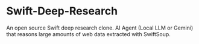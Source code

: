 # Swift-Deep-Research
An open source Swift deep research clone. AI Agent (Local LLM or Gemini) that reasons large amounts of web data extracted with SwiftSoup.
